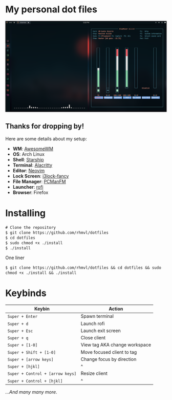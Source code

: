 # My personal dot files
![Night Theme](Screenshots/night.png)
## **Thanks for dropping by!**

Here are some details about my setup:

 - **WM**: [AwesomeWM](https://github.com/awesomeWM/awesome/)
 - **OS**: Arch Linux
 - **Shell**: [Starship](https://starship.rs/)
 - **Terminal**: [Alacritty](https://github.com/alacritty/alacritty)
 - **Editor**: [Neovim](https://neovim.io)
 - **Lock Screen**: [i3lock-fancy](https://github.com/meskarune/i3lock-fancy)
 - **File  Manager**: [PCManFM](https://github.com/lxde/pcmanfm)
 - **Launcher**: [rofi](https://github.com/davatorium/rofi/)
 - **Browser**: Firefox
# Installing
```shell
# Clone the repository
$ git clone https://github.com/rhmvl/dotfiles
$ cd dotfiles
$ sudo chmod +x ./install
$ ./install
```

One liner
```shell
$ git clone https://github.com/rhmvl/dotfiles && cd dotfiles && sudo chmod +x ./install && ./install
```

# Keybinds
|Keybin|Action|
|------|------|
|`Super + Enter`|Spawn terminal|
|`Super + d`|Launch rofi|
|`Super + Esc`|Launch exit screen|
|`Super + q`|Close client|
|`Super + [1-0]`|View tag AKA change workspace|
|`Super + Shift + [1-0]`|Move focused client to tag|
|`Super + [arrow keys]`|Change focus by direction|
|`Super + [hjkl]`|^|
|`Super + Control + [arrow keys]`|Resize client|
|`Super + Control + [hjkl]`|^|

*...And many many more*.
